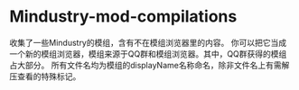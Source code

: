 # Mindustry-mod-compilations
收集了一些Mindustry的模组，含有不在模组浏览器里的内容。
你可以把它当成一个新的模组浏览器，模组来源于QQ群和模组浏览器。其中，QQ群获得的模组占大部分。
所有文件名均为模组的displayName名称命名，除非文件名上有需解压查看的特殊标记。
